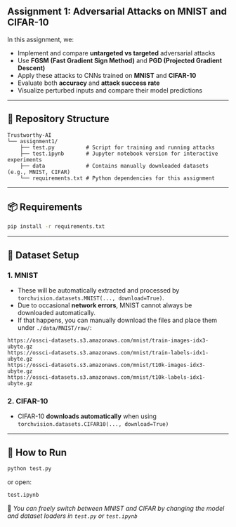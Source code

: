 ## Assignment 1: Adversarial Attacks on MNIST and CIFAR-10

In this assignment, we:
- Implement and compare **untargeted vs targeted** adversarial attacks
- Use **FGSM (Fast Gradient Sign Method)** and **PGD (Projected Gradient Descent)**
- Apply these attacks to CNNs trained on **MNIST** and **CIFAR-10**
- Evaluate both **accuracy** and **attack success rate**
- Visualize perturbed inputs and compare their model predictions

---

## 🔧 Repository Structure

```
Trustworthy-AI
└── assignment1/
    ├── test.py          # Script for training and running attacks
    ├── test.ipynb       # Jupyter notebook version for interactive experiments 
    ├── data             # Contains manually downloaded datasets (e.g., MNIST, CIFAR)
    └── requirements.txt # Python dependencies for this assignment
```

---

## 📦 Requirements
```bash
pip install -r requirements.txt
```

---

## 📂 Dataset Setup

### 1. MNIST
- These will be automatically extracted and processed by `torchvision.datasets.MNIST(..., download=True)`.
- Due to occasional **network errors**, MNIST cannot always be downloaded automatically.
- If that happens, you can manually download the files and place them under `./data/MNIST/raw/`:

```plaintext
https://ossci-datasets.s3.amazonaws.com/mnist/train-images-idx3-ubyte.gz  
https://ossci-datasets.s3.amazonaws.com/mnist/train-labels-idx1-ubyte.gz  
https://ossci-datasets.s3.amazonaws.com/mnist/t10k-images-idx3-ubyte.gz  
https://ossci-datasets.s3.amazonaws.com/mnist/t10k-labels-idx1-ubyte.gz  
```

### 2. CIFAR-10
- CIFAR-10 **downloads automatically** when using `torchvision.datasets.CIFAR10(..., download=True)`

---

## 🚀 How to Run

```bash
python test.py
```

or open:

```bash
test.ipynb
```
📌 *You can freely switch between MNIST and CIFAR by changing the model and dataset loaders in `test.py` or `test.ipynb`*
